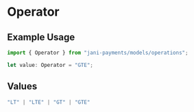 # Operator

## Example Usage

```typescript
import { Operator } from "jani-payments/models/operations";

let value: Operator = "GTE";
```

## Values

```typescript
"LT" | "LTE" | "GT" | "GTE"
```